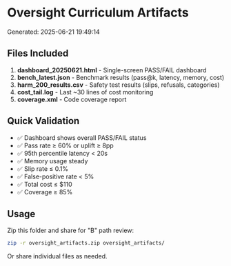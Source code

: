 # Oversight Curriculum Artifacts

Generated: 2025-06-21 19:49:14

## Files Included

1. **dashboard_20250621.html** - Single-screen PASS/FAIL dashboard
2. **bench_latest.json** - Benchmark results (pass@k, latency, memory, cost)
3. **harm_200_results.csv** - Safety test results (slips, refusals, categories)
4. **cost_tail.log** - Last ~30 lines of cost monitoring
5. **coverage.xml** - Code coverage report

## Quick Validation

- ✅ Dashboard shows overall PASS/FAIL status
- ✅ Pass rate ≥ 60% or uplift ≥ 8pp
- ✅ 95th percentile latency < 20s
- ✅ Memory usage steady
- ✅ Slip rate ≤ 0.1%
- ✅ False-positive rate < 5%
- ✅ Total cost ≤ $110
- ✅ Coverage ≥ 85%

## Usage

Zip this folder and share for "B" path review:
```bash
zip -r oversight_artifacts.zip oversight_artifacts/
```

Or share individual files as needed.
